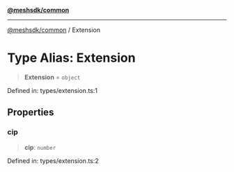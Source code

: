 [**@meshsdk/common**](../README.md)

***

[@meshsdk/common](../globals.md) / Extension

# Type Alias: Extension

> **Extension** = `object`

Defined in: types/extension.ts:1

## Properties

### cip

> **cip**: `number`

Defined in: types/extension.ts:2
